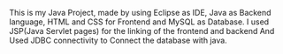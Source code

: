 This is my Java Project, made by using Eclipse as IDE, Java as Backend language, HTML and CSS for Frontend and MySQL as Database.
I used JSP(Java Servlet pages) for the linking of the frontend and backend And Used JDBC connectivity to Connect the database with java.

